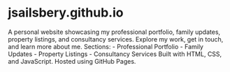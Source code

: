 # jsailsbery.github.io
A personal website showcasing my professional portfolio, family updates, property listings, and consultancy services. Explore my work, get in touch, and learn more about me. Sections: - Professional Portfolio - Family Updates - Property Listings - Consultancy Services Built with HTML, CSS, and JavaScript. Hosted using GitHub Pages.
